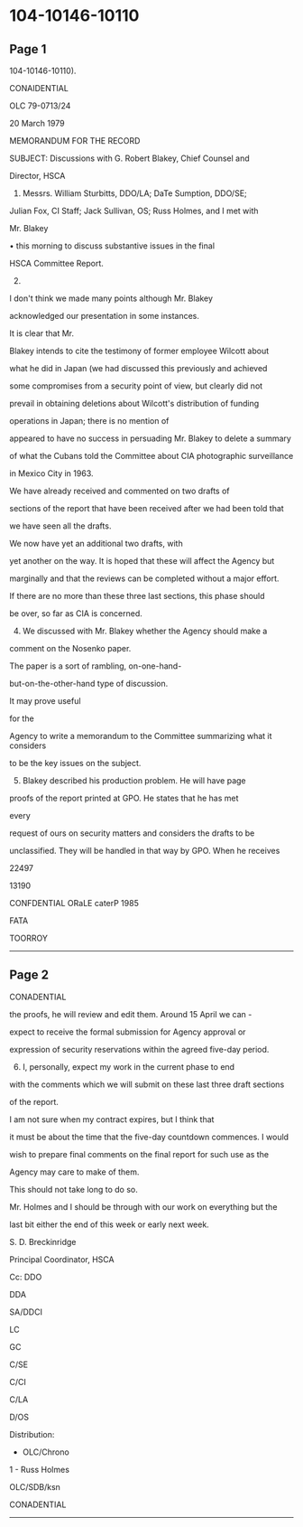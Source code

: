 # 104-10146-10110

## Page 1

104-10146-10110).

CONAIDENTIAL

OLC 79-0713/24

20 March 1979

MEMORANDUM FOR THE RECORD

SUBJECT: Discussions with G. Robert Blakey, Chief Counsel and

Director, HSCA

1. Messrs. William Sturbitts, DDO/LA; DaTe Sumption, DDO/SE;

Julian Fox, CI Staff; Jack Sullivan, OS; Russ Holmes, and I met with

Mr. Blakey

• this morning to discuss substantive issues in the final

HSCA Committee Report.

2.

I don't think we made many points although Mr. Blakey

acknowledged our presentation in some instances.

It is clear that Mr.

Blakey intends to cite the testimony of former employee Wilcott about

what he did in Japan (we had discussed this previously and achieved

some compromises from a security point of view, but clearly did not

prevail in obtaining deletions about Wilcott's distribution of funding

operations in Japan; there is no mention of

appeared to have no success in persuading Mr. Blakey to delete a summary

of what the Cubans told the Committee about CIA photographic surveillance

in Mexico City in 1963.

We have already received and commented on two drafts of

sections of the report that have been received after we had been told that

we have seen all the drafts.

We now have yet an additional two drafts, with

yet another on the way. It is hoped that these will affect the Agency but

marginally and that the reviews can be completed without a major effort.

If there are no more than these three last sections, this phase should

be over, so far as CIA is concerned.

4. We discussed with Mr. Blakey whether the Agency should make a

comment on the Nosenko paper.

The paper is a sort of rambling, on-one-hand-

but-on-the-other-hand type of discussion.

It may prove useful

for the

Agency to write a memorandum to the Committee summarizing what it considers

to be the key issues on the subject.

5. Blakey described his production problem. He will have page

proofs of the report printed at GPO. He states that he has met

every

request of ours on security matters and considers the drafts to be

unclassified. They will be handled in that way by GPO. When he receives

22497

13190

CONFDENTIAL ORaLE caterP 1985

FATA

TOORROY

---

## Page 2

CONADENTIAL

the proofs, he will review and edit them. Around 15 April we can -

expect to receive the formal submission for Agency approval or

expression of security reservations within the agreed five-day period.

6. I, personally, expect my work in the current phase to end

with the comments which we will submit on these last three draft sections

of the report.

I am not sure when my contract expires, but I think that

it must be about the time that the five-day countdown commences. I would

wish to prepare final comments on the final report for such use as the

Agency may care to make of them.

This should not take long to do so.

Mr. Holmes and I should be through with our work on everything but the

last bit either the end of this week or early next week.

S. D. Breckinridge

Principal Coordinator, HSCA

Cc: DDO

DDA

SA/DDCI

LC

GC

C/SE

C/CI

C/LA

D/OS

Distribution:

- OLC/Chrono

1 - Russ Holmes

OLC/SDB/ksn

CONADENTIAL

---

